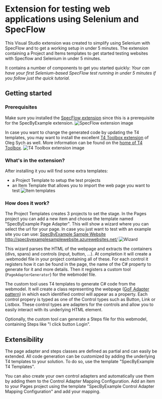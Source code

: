 # Extension for testing web applications using Selenium and SpecFlow

This Visual Studio extension was created to simplify using Selenium with SpecFlow and to get a working setup in under 5 minutes.
The extension containing a Project and Items templates to get started testing websites with Specflow and Selenium in under 5 minutes.

It contains a number of components to get you started quickly:
*Your can have your first Selenium-based SpecFlow test running in under 5 minutes if you follow just the quick tutorial.*

## Getting started

### Prerequisites
Make sure you installed the [SpecFlow extension](https://marketplace.visualstudio.com/items?itemName=TechTalkSpecFlowTeam.SpecFlowforVisualStudio2015) since this is a prerequisite for the SpecByExample extension.
![SpecFlow extension image](https://github.com/triplebeta/SpecByExampleExtension/wiki/img/PrerequisiteSpecFlowExtension.png)

In case you want to change the generated code by updating the T4 templates, you may want to install the excellent [T4 Toolbox extension](https://marketplace.visualstudio.com/items?itemName=OlegVSych.T4ToolboxforVisualStudio2013)
of Oleg Sych as well. More information can be found on the [home of T4 Toolbox](http://olegsych.com/T4Toolbox/).
![T4 Toolbox extension image](https://github.com/triplebeta/SpecByExampleExtension/wiki/img/OptionalT4ToolboxExtension.png)


### What's in the extension?
After installing it you will find some extra templates:
- a Project Template to setup the test projects
- an Item Template that allows you to import the web page you want to test
![Item templates](https://github.com/triplebeta/SpecByExampleExtension/wiki/img/SpecByExampleItemTemplates.png)


### How does it work?
The Project Templates creates 3 projects to set the stage.
In the Pages project you can add a new item and choose the template named "SpecByExample Page Adapter". This will show a wizard where you can select the url for your page. In case you just want to test with an example site you can use:
[SpecByExample Sample Website](http://specbyexamplesamplewebsite.azurewebsites.net/)
http://specbyexamplesamplewebsite.azurewebsites.net/
![Wizard](https://github.com/triplebeta/SpecByExampleExtension/wiki/img/AddPageAdapterWizard.png)

This wizard parses the HTML of the webpage and extracts the containers (divs, spans) and controls (input, button, ...). At completion it will create a .webmodel file in your project containing all of these.
For each control it registers how it can be found in the page, the name of the C# property to generate for it and more details.
Then it registers a custom tool (`PageAdapterGenerator`) for the webmodel file.

The custom tool uses T4 templates to generate C# code from the webmodel.
It will create a class representing the webpage ([GoF Adapter pattern](http://www.dofactory.com/net/adapter-design-pattern)) in which each identified control will appear as a property. Each control propery is typed as one of the Control types such as Button, Link or Listbox.
These control types are adapters for the controls and allow you to easily interact with its underlying HTML element.

Optionally, the custom tool can generate a Steps file for this webmodel, containing Steps like "I click button Login".

## Extensibility
The page adapter and steps classes are defined as partial and can easily be extended.
All code generation can be customized by adding the underlying T4 templates to your solution. To do so, use the template "SpecByExample T4 Templates".

You can also create your own control adapters and automatically use them by adding them to the Control Adapter Mapping Configuration.
Add an item to your Pages project using the template "SpecByExample Control Adapter Mapping Configuration" and add your mapping.



